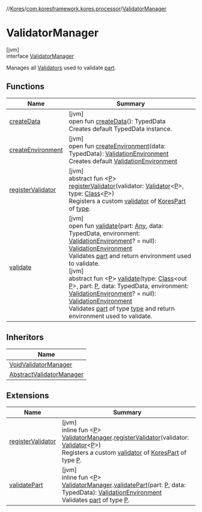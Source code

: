 //[Kores](../../../index.md)/[com.koresframework.kores.processor](../index.md)/[ValidatorManager](index.md)

# ValidatorManager

[jvm]\
interface [ValidatorManager](index.md)

Manages all [Validators](../-validator/index.md) used to validate [part](https://kotlinlang.org/api/latest/jvm/stdlib/kotlin/-any/index.html).

## Functions

| Name | Summary |
|---|---|
| [createData](create-data.md) | [jvm]<br>open fun [createData](create-data.md)(): TypedData<br>Creates default TypedData instance. |
| [createEnvironment](create-environment.md) | [jvm]<br>open fun [createEnvironment](create-environment.md)(data: TypedData): [ValidationEnvironment](../-validation-environment/index.md)<br>Creates default [ValidationEnvironment](../-validation-environment/index.md) |
| [registerValidator](register-validator.md) | [jvm]<br>abstract fun <[P](register-validator.md)> [registerValidator](register-validator.md)(validator: [Validator](../-validator/index.md)<[P](register-validator.md)>, type: [Class](https://docs.oracle.com/javase/8/docs/api/java/lang/Class.html)<[P](register-validator.md)>)<br>Registers a custom [validator](register-validator.md) of [KoresPart](../../com.koresframework.kores/-kores-part/index.md) of [type](register-validator.md). |
| [validate](validate.md) | [jvm]<br>open fun [validate](validate.md)(part: [Any](https://kotlinlang.org/api/latest/jvm/stdlib/kotlin/-any/index.html), data: TypedData, environment: [ValidationEnvironment](../-validation-environment/index.md)? = null): [ValidationEnvironment](../-validation-environment/index.md)<br>Validates [part](validate.md) and return environment used to validate.<br>[jvm]<br>abstract fun <[P](validate.md)> [validate](validate.md)(type: [Class](https://docs.oracle.com/javase/8/docs/api/java/lang/Class.html)<out [P](validate.md)>, part: [P](validate.md), data: TypedData, environment: [ValidationEnvironment](../-validation-environment/index.md)? = null): [ValidationEnvironment](../-validation-environment/index.md)<br>Validates [part](validate.md) of type [type](validate.md) and return environment used to validate. |

## Inheritors

| Name |
|---|
| [VoidValidatorManager](../-void-validator-manager/index.md) |
| [AbstractValidatorManager](../-abstract-validator-manager/index.md) |

## Extensions

| Name | Summary |
|---|---|
| [registerValidator](../register-validator.md) | [jvm]<br>inline fun <[P](../register-validator.md)> [ValidatorManager](index.md).[registerValidator](../register-validator.md)(validator: [Validator](../-validator/index.md)<[P](../register-validator.md)>)<br>Registers a custom [validator](../register-validator.md) of [KoresPart](../../com.koresframework.kores/-kores-part/index.md) of type [P](../register-validator.md). |
| [validatePart](../validate-part.md) | [jvm]<br>inline fun <[P](../validate-part.md)> [ValidatorManager](index.md).[validatePart](../validate-part.md)(part: [P](../validate-part.md), data: TypedData): [ValidationEnvironment](../-validation-environment/index.md)<br>Validates [part](../validate-part.md) of type [P](../validate-part.md). |
